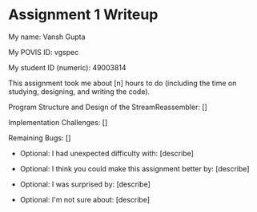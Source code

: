 Assignment 1 Writeup
=============

My name: Vansh Gupta

My POVIS ID: vgspec

My student ID (numeric): 49003814

This assignment took me about [n] hours to do (including the time on studying, designing, and writing the code).

Program Structure and Design of the StreamReassembler:
[]

Implementation Challenges:
[]

Remaining Bugs:
[]

- Optional: I had unexpected difficulty with: [describe]

- Optional: I think you could make this assignment better by: [describe]

- Optional: I was surprised by: [describe]

- Optional: I'm not sure about: [describe]
